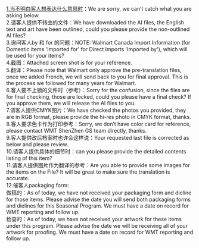 [1.当不明白客人想表达什么意思时]()：We are sorry, we can’t catch what you are asking below. <br>
2.请客人提供不转曲的文件：We have downloaded the AI files, the English text and art have been outlined, could you please provide the non-outlined AI files?
<br>
3.询问客人by 和 for 的问题：NOTE: Walmart Canada Import Information (for Domestic items 'Imported for' for Direct Imports 'Imported by'), which will be used for your items?
<br>
4.截图：Attached screen shot is for your reference.<br> 
5.翻译：Please note that Walmart only approve the pre-translation files, once we added French, we will send back to you for final approval. This is the process we followed for many years for Walmart.
<br>
6.客人要不上锁的文件时（参考）：Sorry for the confusion, since the files are for final checking, those are locked, could you please have a final check? If you approve them, we will release the AI files to you.
<br>
7.请客人提供CMYK图片：We have checked the photos you provided, they are in RGB format, please provide the hi-res photo in CMYK format, thanks.
<br>
8.客人要求色卡作为打印参考：Sorry, we don’t have color card for reference, please contact WMT ShenZhen GS team directly, thanks.
<br>
9.客人提供改后档案时也许会这样说：Your requested last file is corrected as below and please review.<br>
10.请客人提供具体的细节时：can you please provide the detailed contents listing of this item? <br>
11.请客人提供图片作为翻译的参考：Are you able to provide some images for the items on the File? It will be great to make sure the translation is accurate.
<br>
12.催客人packaging form:<br>
做稿的：As of today,  we have not received your packaging form and dieline for those items. Please advise the date you will send both packaging forms and dielines for this Seasonal Program.  We must have a date on record for WMT reporting and follow up. 
<br>
检查的：As of today, we have not received your artwork for these items under this program. Please advise the date we will be receiving all of your artwork for proofing.  We must have a date on record for WMT reporting and follow up.
<br>
